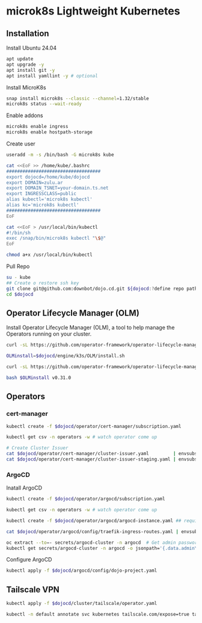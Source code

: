 microk8s Lightweight Kubernetes
===============================

Installation
------------

Install Ubuntu 24.04

```bash
apt update
apt upgrade -y
apt install git -y
apt install yamllint -y # optional
```

Install MicroK8s

```bash
snap install microk8s --classic --channel=1.32/stable
microk8s status --wait-ready
```

Enable addons

```bash 
microk8s enable ingress
microk8s enable hostpath-storage
```

Create user


```bash
useradd -m -s /bin/bash -G microk8s kube

cat <<EoF >> /home/kube/.bashrc
###################################
export dojocd=/home/kube/dojocd
export DOMAIN=zulu.ar
export DOMAIN_TSNET=your-domain.ts.net
export INGRESSCLASS=public
alias kubectl='microk8s kubectl'
alias kc='microk8s kubectl'
###################################
EoF
```

```bash
cat <<EoF > /usr/local/bin/kubectl
#!/bin/sh
exec /snap/bin/microk8s kubectl "\$@"
EoF

chmod a+x /usr/local/bin/kubectl
```

Pull Repo

```bash
su - kube
## Create o restore ssh key
git clone git@github.com:downbot/dojo.cd.git ${dojocd:?define repo path}
cd $dojocd
```


Operator Lifecycle Manager (OLM)
--------------------------------
Install Operator Lifecycle Manager (OLM), a tool to help manage the Operators running on your cluster.

```bash
curl -sL https://github.com/operator-framework/operator-lifecycle-manager/releases/download/v0.31.0/install.sh | bash -s v0.31.0
```

```bash
OLMinstall=$dojocd/engine/k3s/OLM/install.sh

curl -sL https://github.com/operator-framework/operator-lifecycle-manager/releases/download/v0.31.0/install.sh -o $OLMinstall

bash $OLMinstall v0.31.0
```

Operators
---------

### cert-manager

```bash
kubectl create -f $dojocd/operator/cert-manager/subscription.yaml

kubectl get csv -n operators -w # watch operator come up 

# Create Cluster Issuer
cat $dojocd/operator/cert-manager/cluster-issuer.yaml         | envsubst | kubectl apply -f-
cat $dojocd/operator/cert-manager/cluster-issuer-staging.yaml | envsubst | kubectl apply -f-
```

### ArgoCD

Inatall ArgoCD

```bash
kubectl create -f $dojocd/operator/argocd/subscription.yaml

kubectl get csv -n operators -w # watch operator come up

kubectl create -f $dojocd/operator/argocd/argocd-instance.yaml ## require operator to install crd

cat $dojocd/operator/argocd/config/traefik-ingress-routes.yaml | envsubst | kubectl apply -f-  # create traefik ingress routes

oc extract --to=- secrets/argocd-cluster -n argocd  # Get admin password with oc
kubectl get secrets/argocd-cluster -n argocd -o jsonpath='{.data.admin\.password}' | base64 -d
```

Configure ArgoCD

```bash
kubectl apply -f $dojocd/argocd/config/dojo-project.yaml
```


Tailscale VPN
-------------

```bash
kubectl apply -f $dojocd/cluster/tailscale/operator.yaml

kubectl -n default annotate svc kubernetes tailscale.com/expose=true tailscale.com/hostname=api-server
```

